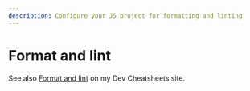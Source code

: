```yaml
---
description: Configure your JS project for formatting and linting
---
```

# Format and lint

See also [Format and lint](https://michaelcurrin.github.io/dev-cheatsheets/cheatsheets/javascript/format-and-lint/) on my Dev Cheatsheets site.
